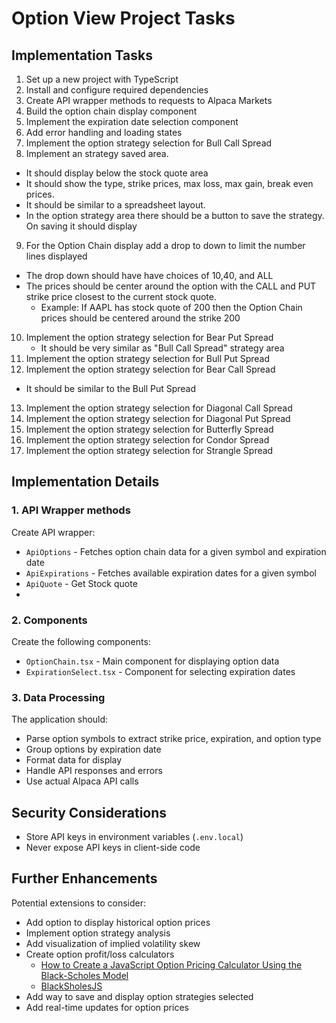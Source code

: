 # Option View Project Tasks

## Implementation Tasks
1. Set up a new  project with TypeScript 
2. Install and configure required dependencies 
3. Create API wrapper methods to  requests to Alpaca Markets
4. Build the option chain display component
5. Implement the expiration date selection component
6. Add error handling and loading states
7. Implement the option strategy selection for Bull Call Spread
8. Implement an strategy saved area.
  - It should display below the stock quote area
  - It should show the type, strike prices, max loss, max gain, break even prices.
  - It should be similar to a spreadsheet layout.
  - In the option strategy area there should be a button to save the strategy. On saving it should display
9. For the Option Chain display add a drop to down to limit the number lines displayed
  - The drop down should have have choices of 10,40, and ALL
  - The prices should be center around the option with the CALL and PUT strike price closest to the current stock quote. 
    - Example: If AAPL has stock quote of 200 then the Option Chain prices should be centered around the strike 200
10. Implement the option strategy selection for Bear Put Spread
    - It should be very similar as "Bull Call Spread" strategy area
11. Implement the option strategy selection for Bull Put Spread
12. Implement the option strategy selection for Bear Call Spread
  - It should be similar to the Bull Put Spread
13. Implement the option strategy selection for Diagonal Call Spread
14. Implement the option strategy selection for Diagonal Put Spread
15. Implement the option strategy selection for Butterfly Spread
16. Implement the option strategy selection for Condor Spread
17. Implement the option strategy selection for Strangle Spread

## Implementation Details

### 1. API Wrapper methods

Create  API wrapper:
- `ApiOptions` - Fetches option chain data for a given symbol and expiration date
- `ApiExpirations` - Fetches available expiration dates for a given symbol
- `ApiQuote` - Get Stock quote
-

### 2. Components

Create the following components:
- `OptionChain.tsx` - Main component for displaying option data
- `ExpirationSelect.tsx` - Component for selecting expiration dates

### 3. Data Processing

The application should:
- Parse option symbols to extract strike price, expiration, and option type
- Group options by expiration date
- Format data for display
- Handle API responses and errors
- Use actual Alpaca API calls


## Security Considerations

- Store API keys in environment variables (`.env.local`)
- Never expose API keys in client-side code


## Further Enhancements

Potential extensions to consider:
- Add option to display historical option prices
- Implement option strategy analysis
- Add visualization of implied volatility skew
- Create option profit/loss calculators
  - [How to Create a JavaScript Option Pricing Calculator Using the Black-Scholes Model](https://developer.mescius.com/blogs/how-to-create-javascript-option-pricing-calculator-black-scholes-model)
  - [BlackSholesJS](https://developer.mescius.com/blogs/how-to-create-javascript-option-pricing-calculator-black-scholes-model)
- Add way to save and display option strategies selected
- Add real-time updates for option prices


